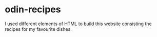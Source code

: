 # odin-recipes
I used different elements of HTML to build this website consisting the recipes for my favourite dishes.